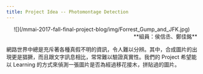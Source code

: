 ```yaml
---
title: Project Idea -- Photomontage Detection
---
```

<div style="text-align: center">![](/mmai-2017-fall-final-project-blog/img/Forrest_Gump_and_JFK.jpg)</div>

<div style="text-align: right">**組員：侯信丞、鄭佳銘**</div>

網路世界中總是充斥著各種真假不明的資訊，令人難以分辨。其中，合成圖片的出現更是猖獗，而且跟文字訊息相比，常常難以驗證真實性。我們的 Project 希望能以 Learning 的方式來偵測一張圖片是否為經過移花接木，拼貼過的圖片。